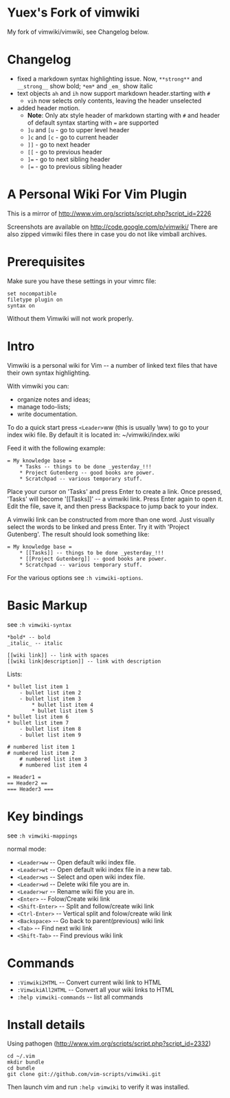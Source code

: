 Yuex's Fork of vimwiki
==============================================================================

My fork of vimwiki/vimwiki, see Changelog below.

Changelog
==============================================================================

 * fixed a markdown syntax highlighting issue. Now, `**strong**` and `__strong__` show bold; `*em*` and `_em_` show italic
 * text objects `ah` and `ih` now support markdown header.starting with `#`
    * `vih` now selects only contents, leaving the header unselected
 * added header motion. 
    * **Note**: Only atx style header of markdown starting with `#` and header of default syntax starting with `=` are supported
    * `]u` and `[u` - go to upper level header
    * `]c` and `[c` - go to current header
    * `]]` - go to next header
    * `[[` - go to previous header
    * `]=` - go to next sibling header
    * `[=` - go to previous sibling header

A Personal Wiki For Vim Plugin
==============================================================================

This is a mirror of http://www.vim.org/scripts/script.php?script_id=2226

Screenshots are available on http://code.google.com/p/vimwiki/ 
There are also zipped vimwiki files there in case you do not like vimball archives.


Prerequisites
==============================================================================

Make sure you have these settings in your vimrc file: 

    set nocompatible
    filetype plugin on
    syntax on

Without them Vimwiki will not work properly.


Intro
==============================================================================
Vimwiki is a personal wiki for Vim -- a number of linked text files that have
their own syntax highlighting.

With vimwiki you can:

 * organize notes and ideas;
 * manage todo-lists;
 * write documentation.

To do a quick start press `<Leader>`ww (this is usually \ww) to go to your index
wiki file.  By default it is located in: 
    ~/vimwiki/index.wiki

Feed it with the following example:

    = My knowledge base =
        * Tasks -- things to be done _yesterday_!!!
        * Project Gutenberg -- good books are power.
        * Scratchpad -- various temporary stuff.

Place your cursor on 'Tasks' and press Enter to create a link.  Once pressed,
'Tasks' will become '[[Tasks]]' -- a vimwiki link.  Press Enter again to
open it.  Edit the file, save it, and then press Backspace to jump back to your
index.

A vimwiki link can be constructed from more than one word.  Just visually
select the words to be linked and press Enter.  Try it with 'Project
Gutenberg'.  The result should look something like:

    = My knowledge base =
        * [[Tasks]] -- things to be done _yesterday_!!!
        * [[Project Gutenberg]] -- good books are power.
        * Scratchpad -- various temporary stuff.

For the various options see `:h vimwiki-options`.


Basic Markup
==============================================================================
see `:h vimwiki-syntax`

    *bold* -- bold 
    _italic_ -- italic 

    [[wiki link]] -- link with spaces
    [[wiki link|description]] -- link with description

Lists:

    * bullet list item 1
        - bullet list item 2
        - bullet list item 3
            * bullet list item 4
            * bullet list item 5
    * bullet list item 6
    * bullet list item 7
        - bullet list item 8
        - bullet list item 9

    # numbered list item 1
    # numbered list item 2
        # numbered list item 3
        # numbered list item 4

    = Header1 =
    == Header2 ==
    === Header3 ===


Key bindings
==============================================================================
see `:h vimwiki-mappings`

normal mode: 

 * `<Leader>ww` -- Open default wiki index file. 
 * `<Leader>wt` -- Open default wiki index file in a new tab. 
 * `<Leader>ws` -- Select and open wiki index file. 
 * `<Leader>wd` -- Delete wiki file you are in. 
 * `<Leader>wr` -- Rename wiki file you are in. 
 * `<Enter>` -- Folow/Create wiki link 
 * `<Shift-Enter>` -- Split and follow/create wiki link 
 * `<Ctrl-Enter>` -- Vertical split and folow/create wiki link 
 * `<Backspace>` -- Go back to parent(previous) wiki link 
 * `<Tab>` -- Find next wiki link 
 * `<Shift-Tab>` -- Find previous wiki link 


Commands 
============================================================================== 

 * `:Vimwiki2HTML` -- Convert current wiki link to HTML 
 * `:VimwikiAll2HTML` -- Convert all your wiki links to HTML 
 * `:help vimwiki-commands` -- list all commands
 
Install details
============================================================================== 

Using pathogen (http://www.vim.org/scripts/script.php?script_id=2332)

    cd ~/.vim
    mkdir bundle
    cd bundle
    git clone git://github.com/vim-scripts/vimwiki.git

Then launch vim and run `:help vimwiki` to verify it was installed.

